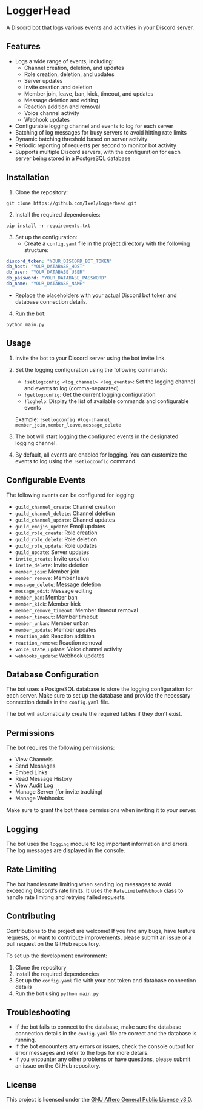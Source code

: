 # LoggerHead

A Discord bot that logs various events and activities in your Discord server.

## Features

- Logs a wide range of events, including:
  - Channel creation, deletion, and updates
  - Role creation, deletion, and updates
  - Server updates
  - Invite creation and deletion
  - Member join, leave, ban, kick, timeout, and updates
  - Message deletion and editing
  - Reaction addition and removal
  - Voice channel activity
  - Webhook updates
- Configurable logging channel and events to log for each server
- Batching of log messages for busy servers to avoid hitting rate limits
- Dynamic batching threshold based on server activity
- Periodic reporting of requests per second to monitor bot activity
- Supports multiple Discord servers, with the configuration for each server being stored in a PostgreSQL database

## Installation

1. Clone the repository:

`git clone https://github.com/Ixe1/loggerhead.git`

2. Install the required dependencies:

`pip install -r requirements.txt`

3. Set up the configuration:
   - Create a `config.yaml` file in the project directory with the following structure:

```yaml
discord_token: "YOUR_DISCORD_BOT_TOKEN"
db_host: "YOUR_DATABASE_HOST"
db_user: "YOUR_DATABASE_USER"
db_password: "YOUR_DATABASE_PASSWORD"
db_name: "YOUR_DATABASE_NAME"
```

   - Replace the placeholders with your actual Discord bot token and database connection details.

4. Run the bot:

`python main.py`

## Usage

1. Invite the bot to your Discord server using the bot invite link.

2. Set the logging configuration using the following commands:
   - `!setlogconfig <log_channel> <log_events>`: Set the logging channel and events to log (comma-separated)
   - `!getlogconfig`: Get the current logging configuration
   - `!loghelp`: Display the list of available commands and configurable events

   Example: `!setlogconfig #log-channel member_join,member_leave,message_delete`

3. The bot will start logging the configured events in the designated logging channel.

4. By default, all events are enabled for logging. You can customize the events to log using the `!setlogconfig` command.

## Configurable Events

The following events can be configured for logging:

- `guild_channel_create`: Channel creation
- `guild_channel_delete`: Channel deletion
- `guild_channel_update`: Channel updates
- `guild_emojis_update`: Emoji updates
- `guild_role_create`: Role creation
- `guild_role_delete`: Role deletion
- `guild_role_update`: Role updates
- `guild_update`: Server updates
- `invite_create`: Invite creation
- `invite_delete`: Invite deletion
- `member_join`: Member join
- `member_remove`: Member leave
- `message_delete`: Message deletion
- `message_edit`: Message editing
- `member_ban`: Member ban
- `member_kick`: Member kick
- `member_remove_timeout`: Member timeout removal
- `member_timeout`: Member timeout
- `member_unban`: Member unban
- `member_update`: Member updates
- `reaction_add`: Reaction addition
- `reaction_remove`: Reaction removal
- `voice_state_update`: Voice channel activity
- `webhooks_update`: Webhook updates

## Database Configuration

The bot uses a PostgreSQL database to store the logging configuration for each server. Make sure to set up the database and provide the necessary connection details in the `config.yaml` file.

The bot will automatically create the required tables if they don't exist.

## Permissions

The bot requires the following permissions:

- View Channels
- Send Messages
- Embed Links
- Read Message History
- View Audit Log
- Manage Server (for invite tracking)
- Manage Webhooks

Make sure to grant the bot these permissions when inviting it to your server.

## Logging

The bot uses the `logging` module to log important information and errors. The log messages are displayed in the console.

## Rate Limiting

The bot handles rate limiting when sending log messages to avoid exceeding Discord's rate limits. It uses the `RateLimitedWebhook` class to handle rate limiting and retrying failed requests.

## Contributing

Contributions to the project are welcome! If you find any bugs, have feature requests, or want to contribute improvements, please submit an issue or a pull request on the GitHub repository.

To set up the development environment:
1. Clone the repository
2. Install the required dependencies
3. Set up the `config.yaml` file with your bot token and database connection details
4. Run the bot using `python main.py`

## Troubleshooting

- If the bot fails to connect to the database, make sure the database connection details in the `config.yaml` file are correct and the database is running.
- If the bot encounters any errors or issues, check the console output for error messages and refer to the logs for more details.
- If you encounter any other problems or have questions, please submit an issue on the GitHub repository.

## License

This project is licensed under the [GNU Affero General Public License v3.0](LICENSE).